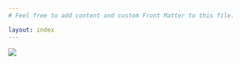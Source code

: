 ```yaml
---
# Feel free to add content and custom Front Matter to this file.

layout: index
---
```


<div style="height: 400px; height: 60vh" class="flex justify-center items-center flex-col">
  <img src="/images/logo_with_text.png" class="mx-20 lg:max-w-screen-md max-h-40"/>
</div>
